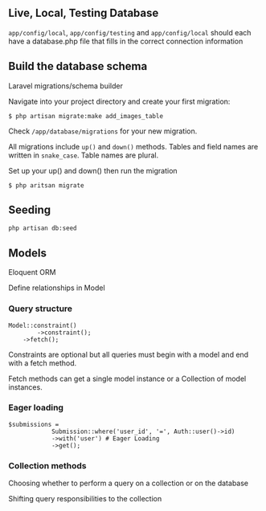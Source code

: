 ## Live, Local, Testing Database

`app/config/local`, `app/config/testing` and `app/config/local` should each have a database.php file that fills in the correct connection information


## Build the database schema
Laravel migrations/schema builder

Navigate into your project directory and create your first migration:

	$ php artisan migrate:make add_images_table
	
Check `/app/database/migrations` for your new migration.

All migrations include `up()` and `down()` methods.
Tables and field names are written in `snake_case`.
Table names are plural.

Set up your up() and down() then run the migration

	$ php aritsan migrate
	


## Seeding

	php artisan db:seed



## Models

Eloquent ORM

Define relationships in Model


### Query structure

	Model::constraint()
			->constraint();
		->fetch();
		
Constraints are optional but all queries must begin with a model and end with a fetch method.

Fetch methods can get a single model instance or a Collection of model instances.	

### Eager loading

	$submissions = 
				Submission::where('user_id', '=', Auth::user()->id)
				->with('user') # Eager Loading
				->get();


### Collection methods

Choosing whether to perform a query on a collection or on the database

Shifting query responsibilities to the collection